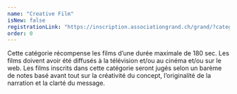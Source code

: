 ```yaml
---
name: "Creative Film"
isNew: false
registrationLink: "https://inscription.associationgrand.ch/grand/?category=CREATIVE%20FILM"
order: 0
---
```


Cette catégorie récompense les films d’une durée maximale de 180 sec. Les films doivent avoir été diffusés à la télévision et/ou au cinéma et/ou sur le web. Les films inscrits dans cette catégorie seront jugés selon un barème de notes basé avant tout sur la créativité du concept, l’originalité de la narration et la clarté du message.
